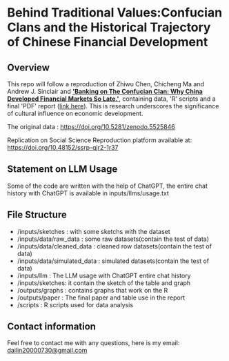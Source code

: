 # Behind Traditional Values:Confucian Clans and the Historical Trajectory of Chinese Financial Development

## Overview

This repo will follow a reproduction of Zhiwu Chen, Chicheng Ma and Andrew J. Sinclair and [**'Banking on The Confucian Clan: Why China Developed Financial Markets So Late.'**](https://academic.oup.com/ej/article/132/644/1378/6382992?login=false#353294862
), containing data, 'R' scripts and a final 'PDF' report ([link here]()). This is research underscores the significance of cultural influence on economic development.

The original data : <https://doi.org/10.5281/zenodo.5525846>

Replication on Social Science Reproduction platform available at: https://doi.org/10.48152/ssrp-qjr2-1r37

## Statement on LLM Usage

Some of the code are written with the help of ChatGPT, the entire chat history with ChatGPT is available in inputs/llms/usage.txt

## File Structure

* /inputs/sketches : with some sketchs with the dataset
* /inputs/data/raw_data : some raw datasets(contain the test of data)
* /inputs/data/cleaned_data : cleaned row datasets(contain the test of data)
* /inputs/data/simulated_data : simulated datasets(contain the test of data)
* /inputs/llm : The LLM usage with ChatGPT entire chat history
* /inputs/sketches: it contain the sketch of the table and graph
* /outputs/graphs : contains graphs that work on the R
* /outputs/paper : The final paper and table use in the report
* /scripts : R scripts used for data analysis

## Contact information

Feel free to contact me with any questions, here is my email: dailin20000730@gmail.com


